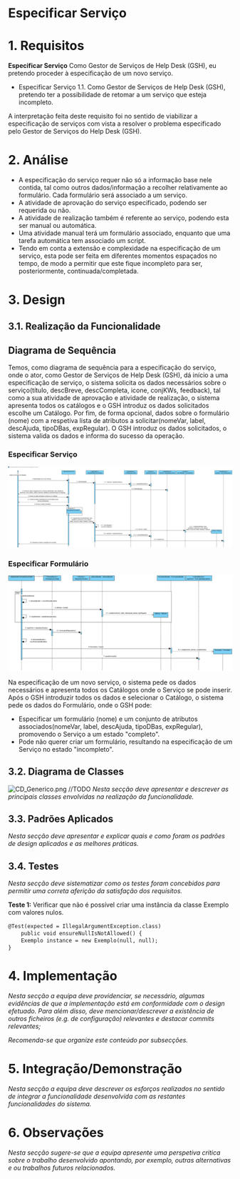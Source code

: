 Especificar Serviço
=======================================


# 1. Requisitos

**Especificar Serviço** Como Gestor de Serviços de Help Desk (GSH), eu pretendo proceder à especificação de um novo serviço.

- Especificar Serviço 1.1. Como Gestor de Serviços de Help Desk (GSH), pretendo ter a possibilidade de retomar a um serviço que esteja incompleto. 

A interpretação feita deste requisito foi no sentido de viabilizar a especificação de serviços com vista a resolver o problema especificado pelo Gestor de Serviços do Help Desk (GSH).

# 2. Análise

- A especificação do serviço requer não só a informação base nele contida, tal como outros dados/informação a recolher relativamente ao formulário. Cada formulário será associado a um serviço.
- A atividade de aprovação do serviço especificado, podendo ser requerida ou não. 
- A atividade de realização também é referente ao serviço, podendo esta ser manual ou automática. 
- Uma atividade manual terá um formulário associado, enquanto que uma tarefa automática tem associado um script.
- Tendo em conta a extensão e complexidade na especificação de um serviço, esta pode ser feita em diferentes momentos espaçados no tempo, de modo a permitir que este fique incompleto para ser, posteriormente, continuada/completada.

# 3. Design

## 3.1. Realização da Funcionalidade

## Diagrama de Sequência ##

Temos, como diagrama de sequência para a especificação do serviço, onde o ator, como Gestor de Serviços de Help Desk (GSH), dá início a uma especificação de serviço, o sistema solicita os dados necessários sobre o serviço(título, descBreve, descCompleta, icone, conjKWs, feedback), tal como a sua atividade de aprovação e atividade de realização, o sistema apresenta todos os catálogos e o GSH introduz os dados solicitados escolhe um Catálogo. Por fim, de forma opcional, dados sobre o formulário (nome) com a respetiva lista de atributos a solicitar(nomeVar, label, descAjuda, tipoDBas, expRegular). O GSH introduz os dados solicitados, o sistema valida os dados e informa do sucesso da operação.


### Especificar Serviço ###
![SD_EspecificarServico.png](SD_EspecificarServico.png)

### Especificar Formulário ###
![SD_EspecificarFormulario.png](SD_EspecificarFormulario.png)

Na especificação de um novo serviço, o sistema pede os dados necessários e apresenta todos os Catálogos onde o Serviço se pode inserir. Após o GSH introduzir todos os dados e selecionar o Catálogo, o sistema pede os dados do Formulário, onde o GSH pode:

- Especificar um formulário (nome) e um conjunto de atributos associados(nomeVar, label, descAjuda, tipoDBas, expRegular), promovendo o Serviço a um estado "completo".
- Pode não querer criar um formulário, resultando na especificação de um Serviço no estado "incompleto".

## 3.2. Diagrama de Classes

![CD_Generico.png](CD_Generico.png)
//TODO
*Nesta secção deve apresentar e descrever as principais classes envolvidas na realização da funcionalidade.*

## 3.3. Padrões Aplicados

*Nesta secção deve apresentar e explicar quais e como foram os padrões de design aplicados e as melhores práticas.*

## 3.4. Testes 
*Nesta secção deve sistematizar como os testes foram concebidos para permitir uma correta aferição da satisfação dos requisitos.*

**Teste 1:** Verificar que não é possível criar uma instância da classe Exemplo com valores nulos.

	@Test(expected = IllegalArgumentException.class)
		public void ensureNullIsNotAllowed() {
		Exemplo instance = new Exemplo(null, null);
	}

# 4. Implementação

*Nesta secção a equipa deve providenciar, se necessário, algumas evidências de que a implementação está em conformidade com o design efetuado. Para além disso, deve mencionar/descrever a existência de outros ficheiros (e.g. de configuração) relevantes e destacar commits relevantes;*

*Recomenda-se que organize este conteúdo por subsecções.*

# 5. Integração/Demonstração

*Nesta secção a equipa deve descrever os esforços realizados no sentido de integrar a funcionalidade desenvolvida com as restantes funcionalidades do sistema.*

# 6. Observações

*Nesta secção sugere-se que a equipa apresente uma perspetiva critica sobre o trabalho desenvolvido apontando, por exemplo, outras alternativas e ou trabalhos futuros relacionados.*



